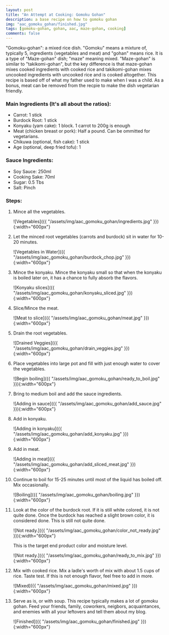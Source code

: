 ```yaml
---
layout: post
title: "An Attempt at Cooking: Gomoku Gohan"
description: a base recipe on how to gomoku gohan
img: "aac_gomoku_gohan/finished.jpg"
tags: [gomoku-gohan, gohan, aac, maze-gohan, cooking]
comments: false
---
```

"Gomoku-gohan": a mixed rice dish. "Gomoku" means a mixture of, typically 5, ingredients (vegetables and meat) and "gohan" means rice. It is a type of "Maze-gohan" dish; "maze" meaning mixed. "Maze-gohan" is similar to "takikomi-gohan", but the key difference is that maze-gohan mixes cooked ingredients with cooked rice and takikomi-gohan mixes uncooked ingredients with uncooked rice and is cooked altogether. This recipe is based off of what my father used to make when I was a child. As a bonus, meat can be removed from the recpie to make the dish vegetarian friendly.

### Main Ingredients (It's all about the ratios):
- Carrot: 1 stick
- Burdock Root: 1 stick
- Konyaku (yam cake): 1 block. 1 carrot to 200g is enough
- Meat (chicken breast or pork): Half a pound. Can be ommitted for vegetarians.
- Chikuwa (optional, fish cake): 1 stick
- Age (optional, deep fried tofu): 1

### Sauce Ingredients:
- Soy Sauce: 250ml
- Cooking Sake: 70ml
- Sugar: 0.5 Tbs
- Salt: Pinch

### Steps:
1. Mince all the vegetables.

    ![Vegetables]({{ "/assets/img/aac_gomoku_gohan/ingredients.jpg" }}){:width="600px"}

2. Let the minced root vegetables (carrots and burdock) sit in water for 10-20 minutes.

    ![Vegetables in Water]({{ "/assets/img/aac_gomoku_gohan/burdock_chop.jpg" }}){:width="600px"}

3. Mince the konyaku. Mince the konyaku small so that when the konyaku is boiled later on, it has a chance to fully absorb the flavors.

    ![Konyaku slices]({{ "/assets/img/aac_gomoku_gohan/konyaku_sliced.jpg" }}){:width="600px"}

4. Slice/Mince the meat.

    ![Meat to slice]({{ "/assets/img/aac_gomoku_gohan/meat.jpg" }}){:width="600px"}

5. Drain the root vegetables.

    ![Drained Veggies]({{ "/assets/img/aac_gomoku_gohan/drain_veggies.jpg" }}){:width="600px"}

6. Place vegetables into large pot and fill with just enough water to cover the vegetables.

    ![Begin boiling]({{ "/assets/img/aac_gomoku_gohan/ready_to_boil.jpg" }}){:width="600px"}

7. Bring to medium boil and add the sauce ingredients.

    ![Adding in sauce]({{ "/assets/img/aac_gomoku_gohan/add_sauce.jpg" }}){:width="600px"}

9. Add in konyaku.

    ![Adding in konyaku]({{ "/assets/img/aac_gomoku_gohan/add_konyaku.jpg" }}){:width="600px"}

10. Add in meat.

    ![Adding in meat]({{ "/assets/img/aac_gomoku_gohan/add_sliced_meat.jpg" }}){:width="600px"}

11. Continue to boil for 15-25 minutes until most of the liquid has boiled off. Mix occasionally.

    ![Boiling]({{ "/assets/img/aac_gomoku_gohan/boiling.jpg" }}){:width="600px"}

12. Look at the color of the burdock root. If it is still white colored, it is not quite done. Once the burdock has reached a slight brown color, it is considered done. This is still not quite done.

    ![Not ready.]({{ "/assets/img/aac_gomoku_gohan/color_not_ready.jpg" }}){:width="600px"}

    This is the target end product color and moisture level.

    ![Not ready.]({{ "/assets/img/aac_gomoku_gohan/ready_to_mix.jpg" }}){:width="600px"}

13. Mix with cooked rice. Mix a ladle's worth of mix with about 1.5 cups of rice. Taste test. If this is not enough flavor, feel free to add in more.

    ![Mixed]({{ "/assets/img/aac_gomoku_gohan/mixed.jpg" }}){:width="600px"}

14. Serve as is, or with soup. This recipe typically makes a lot of gomoku gohan. Feed your friends, family, coworkers, neigbors, acquaintances, and enemies with all your leftovers and tell them about my blog.

    ![Finished]({{ "/assets/img/aac_gomoku_gohan/finished.jpg" }}){:width="600px"}
